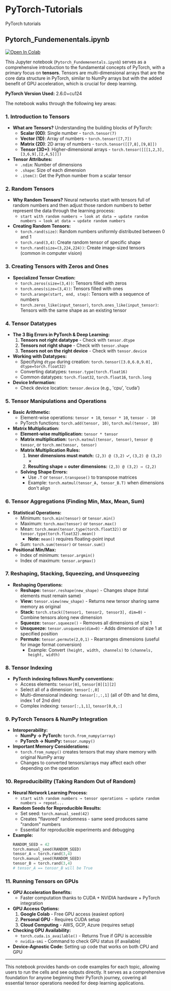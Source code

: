 # PyTorch-Tutorials
PyTorch tutorials 

## Pytorch_Fundemenentals.ipynb

[![Open In Colab](https://colab.research.google.com/assets/colab-badge.svg)](https://colab.research.google.com/github/tharusha9009/PyTorch-Tutorials/blob/main/Pytorch_Fundemenentals.ipynb)

This Jupyter notebook (`Pytorch_Fundemenentals.ipynb`) serves as a comprehensive introduction to the fundamental concepts of PyTorch, with a primary focus on **tensors**. Tensors are multi-dimensional arrays that are the core data structure in PyTorch, similar to NumPy arrays but with the added benefit of GPU acceleration, which is crucial for deep learning.

**PyTorch Version Used:** 2.6.0+cu124

The notebook walks through the following key areas:

### 1. Introduction to Tensors
- **What are Tensors?** Understanding the building blocks of PyTorch:
  - **Scalar (0D)**: Single number - `torch.tensor(7)`
  - **Vector (1D)**: Array of numbers - `torch.tensor([7,7])`  
  - **Matrix (2D)**: 2D array of numbers - `torch.tensor([[7,8],[9,8]])`
  - **Tensor (3D+)**: Higher-dimensional arrays - `torch.tensor([[[1,2,3],[3,6,9],[2,4,5]]])`
- **Tensor Attributes:**
  - `.ndim`: Number of dimensions
  - `.shape`: Size of each dimension  
  - `.item()`: Get the Python number from a scalar tensor

### 2. Random Tensors
- **Why Random Tensors?** Neural networks start with tensors full of random numbers and then adjust those random numbers to better represent the data through the learning process:
  - `start with random numbers → look at data → update random numbers → look at data → update random numbers`
- **Creating Random Tensors:**
  - `torch.rand(size)`: Random numbers uniformly distributed between 0 and 1
  - `torch.rand(3,4)`: Create random tensor of specific shape
  - `torch.rand(size=(3,224,224))`: Create image-sized tensors (common in computer vision)

### 3. Creating Tensors with Zeros and Ones
- **Specialized Tensor Creation:**
  - `torch.zeros(size=(3,4))`: Tensors filled with zeros
  - `torch.ones(size=(3,4))`: Tensors filled with ones
  - `torch.arange(start, end, step)`: Tensors with a sequence of numbers
  - `torch.zeros_like(input_tensor)`, `torch.ones_like(input_tensor)`: Tensors with the same shape as an existing tensor

### 4. Tensor Datatypes
- **The 3 Big Errors in PyTorch & Deep Learning:**
  1. **Tensors not right datatype** - Check with `tensor.dtype`
  2. **Tensors not right shape** - Check with `tensor.shape`  
  3. **Tensors not on the right device** - Check with `tensor.device`
- **Working with Datatypes:**
  - Specifying `dtype` during creation: `torch.tensor([3.0,6.0,9.0], dtype=torch.float32)`
  - Converting datatypes: `tensor.type(torch.float16)`
  - Common datatypes: `torch.float32`, `torch.float16`, `torch.long`
- **Device Information:**
  - Check device location: `tensor.device` (e.g., 'cpu', 'cuda')

### 5. Tensor Manipulations and Operations
- **Basic Arithmetic:**
  - Element-wise operations: `tensor + 10`, `tensor * 10`, `tensor - 10`
  - PyTorch functions: `torch.add(tensor, 10)`, `torch.mul(tensor, 10)`
- **Matrix Multiplication:**
  - **Element-wise multiplication:** `tensor * tensor` 
  - **Matrix multiplication:** `torch.matmul(tensor, tensor)`, `tensor @ tensor`, or `torch.mm(tensor, tensor)`
  - **Matrix Multiplication Rules:**
    1. **Inner dimensions must match:** `(2,3) @ (3,2)` ✓, `(3,2) @ (3,2)` ✗
    2. **Resulting shape = outer dimensions:** `(2,3) @ (3,2) → (2,2)`
  - **Solving Shape Errors:**
    - Use `.T` or `tensor.transpose()` to transpose matrices
    - Example: `torch.matmul(tensor_A, tensor_B.T)` when dimensions don't align

### 6. Tensor Aggregations (Finding Min, Max, Mean, Sum)
- **Statistical Operations:**
  - Minimum: `torch.min(tensor)` or `tensor.min()`
  - Maximum: `torch.max(tensor)` or `tensor.max()`
  - Mean: `torch.mean(tensor.type(torch.float32))` or `tensor.type(torch.float32).mean()`
    - **Note:** `mean()` requires floating-point input
  - Sum: `torch.sum(tensor)` or `tensor.sum()`
- **Positional Min/Max:**
  - Index of minimum: `tensor.argmin()`
  - Index of maximum: `tensor.argmax()`

### 7. Reshaping, Stacking, Squeezing, and Unsqueezing
- **Reshaping Operations:**
  - **Reshape:** `tensor.reshape(new_shape)` - Changes shape (total elements must remain same)
  - **View:** `tensor.view(new_shape)` - Returns new tensor sharing same memory as original
  - **Stack:** `torch.stack([tensor1, tensor2, tensor3], dim=0)` - Combine tensors along new dimension
  - **Squeeze:** `tensor.squeeze()` - Removes all dimensions of size 1
  - **Unsqueeze:** `tensor.unsqueeze(dim=0)` - Adds dimension of size 1 at specified position
  - **Permute:** `tensor.permute(2,0,1)` - Rearranges dimensions (useful for image format conversion)
    - Example: Convert `(height, width, channels)` to `(channels, height, width)`

### 8. Tensor Indexing
- **PyTorch indexing follows NumPy conventions:**
  - Access elements: `tensor[0]`, `tensor[0][1][2]`
  - Select all of a dimension: `tensor[:,0]` 
  - Multi-dimensional indexing: `tensor[:,:,1]` (all of 0th and 1st dims, index 1 of 2nd dim)
  - Complex indexing: `tensor[:,1,1]`, `tensor[0,0,:]`

### 9. PyTorch Tensors & NumPy Integration
- **Interoperability:**
  - **NumPy → PyTorch:** `torch.from_numpy(array)`
  - **PyTorch → NumPy:** `tensor.numpy()`
- **Important Memory Considerations:**
  - `torch.from_numpy()` creates tensors that may share memory with original NumPy array
  - Changes to converted tensors/arrays may affect each other depending on the operation

### 10. Reproducibility (Taking Random Out of Random)
- **Neural Network Learning Process:**
  - `start with random numbers → tensor operations → update random numbers → repeat...`
- **Random Seeds for Reproducible Results:**
  - Set seed: `torch.manual_seed(42)`
  - Creates "flavored" randomness - same seed produces same "random" numbers
  - Essential for reproducible experiments and debugging
- **Example:**
  ```python
  RANDOM_SEED = 42
  torch.manual_seed(RANDOM_SEED)
  tensor_A = torch.rand(3,4)
  torch.manual_seed(RANDOM_SEED)  
  tensor_B = torch.rand(3,4)
  # tensor_A == tensor_B will be True
  ```

### 11. Running Tensors on GPUs
- **GPU Acceleration Benefits:**
  - Faster computation thanks to CUDA + NVIDIA hardware + PyTorch integration
- **GPU Access Options:**
  1. **Google Colab** - Free GPU access (easiest option)
  2. **Personal GPU** - Requires CUDA setup
  3. **Cloud Computing** - AWS, GCP, Azure (requires setup)
- **Checking GPU Availability:**
  - `torch.cuda.is_available()` - Returns True if GPU is accessible
  - `nvidia-smi` - Command to check GPU status (if available)
- **Device-Agnostic Code:** Setting up code that works on both CPU and GPU

---

This notebook provides hands-on code examples for each topic, allowing users to run the cells and see outputs directly. It serves as a comprehensive foundation for anyone beginning their PyTorch journey, covering all essential tensor operations needed for deep learning applications.
